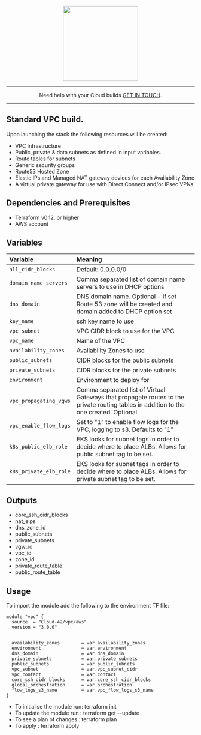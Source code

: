<p align="center">
  <a href="https://www.cloud42.io/" target="_blank" rel="Homepage">
  <img width="200" height="200" src="https://www.cloud42.io/wp-content/uploads/2020/01/transparent_small.png">
  </a>
</p>

---
<p align="center">Need help with your Cloud builds <a href="https://www.cloud42.io/contact/" target="_blank" rel="ContactUS"> GET IN TOUCH</a>.</p>

---
## Standard VPC build.

Upon launching the stack the following resources will be created:

 * VPC infrastructure
 * Public, private & data subnets as defined in input variables.
 * Route tables for subnets
 * Generic security groups
 * Route53 Hosted Zone
 * Elastic IPs and Managed NAT gateway devices for each Availability Zone
 * A virtual private gateway for use with Direct Connect and/or IPsec VPNs

## Dependencies and Prerequisites
 * Terraform v0.12. or higher
 * AWS account

## Variables
| Variable | Meaning |
| :------- | :----- |
| `all_cidr_blocks`| Default: 0.0.0.0/0 |
| `domain_name_servers` | Comma separated list of domain name servers to use in DHCP options|
| `dns_domain` | DNS domain name. Optional - if set Route 53 zone will be created and domain added to DHCP option set |
| `key_name` | ssh key name to use |
| `vpc_subnet` | VPC CIDR block to use for the VPC |
| `vpc_name` | Name of the VPC |
| `availability_zones` | Availability Zones to use |
| `public_subnets` | CIDR blocks for the public subnets |
| `private_subnets` | CIDR blocks for the private subnets |
| `environment` |Environment to deploy for|
| `vpc_propagating_vgws` |Comma separated list of Virtual Gateways that propagate routes to the private routing tables in addition to the one created. Optional. |
| `vpc_enable_flow_logs` |Set to "1" to enable flow logs for the VPC, logging to s3. Defaults to "1"|
| `k8s_public_elb_role` |EKS looks for subnet tags in order to decide where to place ALBs. Allows for public subnet tag to be set.|
| `k8s_private_elb_role` |EKS looks for subnet tags in order to decide where to place ALBs. Allows for private subnet tag to be set.|

## Outputs
 * core\_ssh\_cidr\_blocks
 * nat\_eips
 * dns\_zone\_id
 * public\_subnets
 * private\_subnets
 * vgw\_id
 * vpc\_id
 * zone\_id
 * private\_route\_table
 * public\_route\_table

## Usage

To import the module add the following to the environment TF file:
```
module "vpc" {
  source  = "Cloud-42/vpc/aws"
  version = "3.0.0"

  
  availability_zones        = var.availability_zones
  environment               = var.environment
  dns_domain                = var.dns_domain
  private_subnets           = var.private_subnets
  public_subnets            = var.public_subnets
  vpc_subnet                = var.vpc_subnet_cidr
  vpc_contact               = var.contact
  core_ssh_cidr_blocks      = var.core_ssh_cidr_blocks
  global_orchestration      = var.orchestration
  flow_logs_s3_name         = var.vpc_flow_logs_s3_name
}
```
* To initialise the module run: terraform init
* To update the module run    : terraform get --update
* To see a plan of changes    : terraform plan
* To apply                    : terraform apply 

